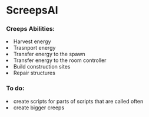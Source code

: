 # ScreepsAI

<h3>Creeps Abilities:</h3>

<p>
  <un>
    <li>Harvest energy</li>
    <li>Trasnport energy</li>
    <li>Transfer energy to the spawn</li>
    <li>Transfer energy to the room controller</li>
    <li>Build construction sites</li>
    <li>Repair structures</li>
  </un>
</p>

<h3>To do:</h3>
<un>
  <li>create scripts for parts of scripts that are called often</li>
  <li>create bigger creeps</li>
</un>
